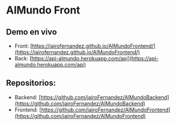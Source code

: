 # AlMundo Front

## Demo en vivo
- Front: [https://jairofernandez.github.io/AlMundoFrontend/](https://jairofernandez.github.io/AlMundoFrontend/)
- Back: [https://api-almundo.herokuapp.com/api](https://api-almundo.herokuapp.com/api)

## Repositorios:
- Backend: [https://github.com/jairoFernandez/AlMundoBackend](https://github.com/jairoFernandez/AlMundoBackend)
- Frontend: [https://github.com/jairoFernandez/AlMundoFrontend](https://github.com/jairoFernandez/AlMundoFrontend)


